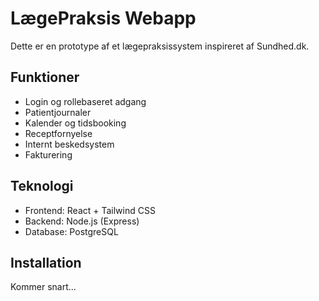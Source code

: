 # LægePraksis Webapp

Dette er en prototype af et lægepraksissystem inspireret af Sundhed.dk.

## Funktioner
- Login og rollebaseret adgang
- Patientjournaler
- Kalender og tidsbooking
- Receptfornyelse
- Internt beskedsystem
- Fakturering

## Teknologi
- Frontend: React + Tailwind CSS
- Backend: Node.js (Express)
- Database: PostgreSQL

## Installation
Kommer snart...

